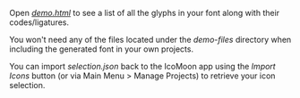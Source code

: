 Open [*demo.html*](https://samuelbetio.github.io/LDPage/demo/dGitFile/Font/Filled/demo.html) to see a list of all the glyphs in your font along with their codes/ligatures.

You won't need any of the files located under the *demo-files* directory when including the generated font in your own projects.

You can import *selection.json* back to the IcoMoon app using the *Import Icons* button (or via Main Menu > Manage Projects) to retrieve your icon selection.
